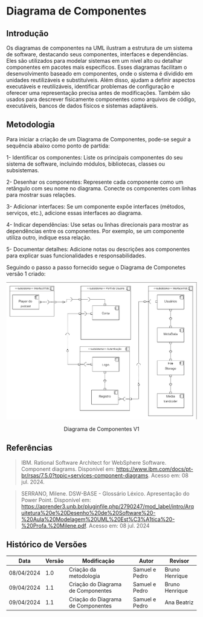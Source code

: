 # Diagrama de Componentes

## Introdução

Os diagramas de componentes na UML ilustram a estrutura de um sistema de software, destacando seus componentes, interfaces e dependências. Eles são utilizados para modelar sistemas em um nível alto ou detalhar componentes em pacotes mais específicos. Esses diagramas facilitam o desenvolvimento baseado em componentes, onde o sistema é dividido em unidades reutilizáveis e substituíveis. Além disso, ajudam a definir aspectos executáveis e reutilizáveis, identificar problemas de configuração e oferecer uma representação precisa antes de modificações. Também são usados para descrever fisicamente componentes como arquivos de código, executáveis, bancos de dados físicos e sistemas adaptáveis. 

## Metodologia

Para iniciar a criação de um Diagrama de Componentes, pode-se seguir a sequência abaixo como ponto de partida:

1- Identificar os componentes: Liste os principais componentes do seu sistema de software, incluindo módulos, bibliotecas, classes ou subsistemas.

2- Desenhar os componentes: Represente cada componente como um retângulo com seu nome no diagrama. Conecte os componentes com linhas para mostrar suas relações.

3- Adicionar interfaces: Se um componente expõe interfaces (métodos, serviços, etc.), adicione essas interfaces ao diagrama.

4- Indicar dependências: Use setas ou linhas direcionais para mostrar as dependências entre os componentes. Por exemplo, se um componente utiliza outro, indique essa relação.

5- Documentar detalhes: Adicione notas ou descrições aos componentes para explicar suas funcionalidades e responsabilidades.


Seguindo o passo a passo fornecido segue o Diagrama de Componetes versão 1 criado:


![Diagrama de Componentes V1](https://github.com/UnBArqDsw2024-1/2024.1_G5_My_AudioPodCast/blob/DiagramaComponentes/docs/images/diagrama-componetes/Diagrama_compenentes.png?raw=true)
<center/>Diagrama de Componentes V1</center></em>   


## Referências

> IBM. Rational Software Architect for WebSphere Software. Component diagrams. Disponível em: <https://www.ibm.com/docs/pt-br/rsas/7.5.0?topic=services-component-diagrams>. Acesso em: 08 jul. 2024.

> SERRANO, Milene. DSW-BASE - Glossário Léxico. Apresentação do Power Point. Disponível em: https://aprender3.unb.br/pluginfile.php/2790247/mod_label/intro/Arquitetura%20e%20Desenho%20de%20Software%20-%20Aula%20Modelagem%20UML%20Est%C3%A1tica%20-%20Profa.%20Milene.pdf. Acesso em: 08 jul. 2024

## Histórico de Versões

| Data       | Versão | Modificação                   | Autor    | Revisor|
|------------|--------|-------------------------------|----------| -------|
| 08/04/2024 | 1.0    | Criação da metodologia | Samuel e Pedro | Bruno Henrique|
| 09/04/2024 | 1.1    | Criação do Diagrama de Componentes | Samuel e Pedro | Bruno Henrique|
| 09/04/2024 | 1.1    | Criação do Diagrama de Componentes | Samuel e Pedro | Ana Beatriz |